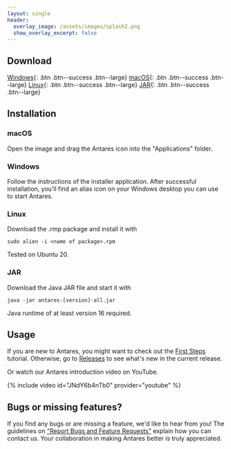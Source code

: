 ```yaml
---
layout: single
header:
  overlay_image: /assets/images/splash2.png
  show_overlay_excerpt: false
---
```


## Download

[Windows](https://github.com/flandreas/antares/releases/download/v1.18.0/Antares-1.18.0.msi){: .btn .btn--success .btn--large}
[macOS](https://github.com/flandreas/antares/releases/download/v1.18.0/Antares-1.18.0.dmg){: .btn .btn--success .btn--large}
[Linux](https://github.com/flandreas/antares/releases/download/v1.18.0/antares-1.18.0-1.x86_64.rpm){: .btn .btn--success .btn--large}
[JAR](https://github.com/flandreas/antares/releases/download/v1.18.0/antares-1.18.0.jar){: .btn .btn--success .btn--large}

## Installation

### macOS

Open the image and drag the Antares icon into the "Applications" folder.

### Windows

Follow the instructions of the installer application. After successful installation, you'll find an alias icon on your Windows desktop you can use to start Antares.

### Linux

Download the .rmp package and install it with

`sudo alien -i <name of package>.rpm`

Tested on Ubuntu 20.

### JAR

Download the Java JAR file and start it with

`java -jar antares-[version]-all.jar`

Java runtime of at least version 16 required. 

## Usage

If you are new to Antares, you might want to check out the [First Steps](/user-manual/english/first-steps/first-steps) tutorial. Otherwise, go to [Releases](/docs/releases/releases/) to see what's new in the current release.

Or watch our Antares introduction video on YouTube.

{% include video id="JNdY6b4nTb0" provider="youtube" %}

## Bugs or missing features?

If you find any bugs or are missing a feature, we'd like to hear from you! The guidelines on ["Report Bugs and Feature Requests"](/docs/issues/) explain how you can contact us. Your collaboration in making Antares better is truly appreciated.
